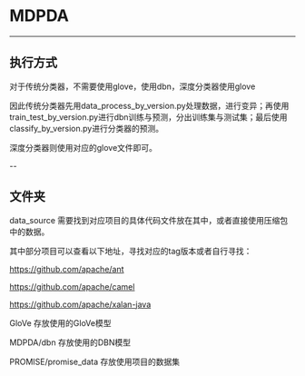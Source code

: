 # MDPDA
---
## 执行方式
对于传统分类器，不需要使用glove，使用dbn，深度分类器使用glove

因此传统分类器先用data_process_by_version.py处理数据，进行变异；再使用train_test_by_version.py进行dbn训练与预测，分出训练集与测试集；最后使用classify_by_version.py进行分类器的预测。

深度分类器则使用对应的glove文件即可。

--
## 文件夹
data_source  需要找到对应项目的具体代码文件放在其中，或者直接使用压缩包中的数据。

其中部分项目可以查看以下地址，寻找对应的tag版本或者自行寻找：

https://github.com/apache/ant

https://github.com/apache/camel

https://github.com/apache/xalan-java

GloVe  存放使用的GloVe模型

MDPDA/dbn  存放使用的DBN模型

PROMISE/promise_data  存放使用项目的数据集